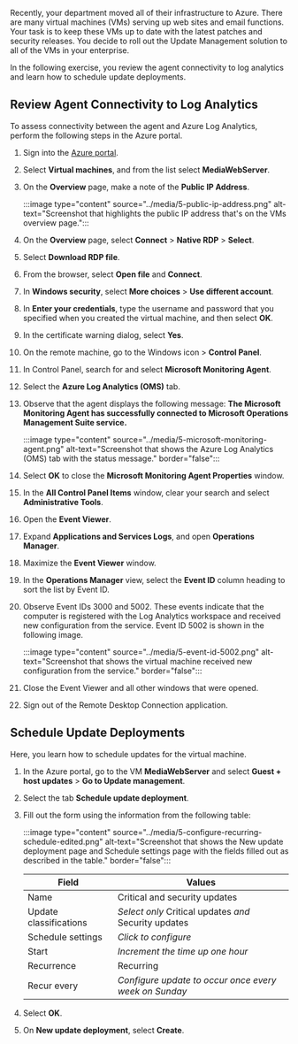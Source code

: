 Recently, your department moved all of their infrastructure to Azure. There are many virtual machines (VMs) serving up web sites and email functions. Your task is to keep these VMs up to date with the latest patches and security releases. You decide to roll out the Update Management solution to all of the VMs in your enterprise. 

In the following exercise, you review the agent connectivity to log analytics and learn how to schedule update deployments.

## Review Agent Connectivity to Log Analytics

To assess connectivity between the agent and Azure Log Analytics, perform the following steps in the Azure portal.

1. Sign into the [Azure portal](https://portal.azure.com?azure-portal=true).
1. Select **Virtual machines**, and from the list select **MediaWebServer**.
1. On the **Overview** page, make a note of the **Public IP Address**.

   :::image type="content" source="../media/5-public-ip-address.png" alt-text="Screenshot that highlights the public IP address that's on the VMs overview page.":::

1. On the **Overview** page, select **Connect** > **Native RDP** > **Select**.
1. Select **Download RDP file**.
1. From the browser, select **Open file** and **Connect**.
1. In **Windows security**, select **More choices** > **Use different account**.
1. In **Enter your credentials**, type the username and password that you specified when you created the virtual machine, and then select **OK**.
1. In the certificate warning dialog, select **Yes**.
1. On the remote machine, go to the Windows icon > **Control Panel**.
1. In Control Panel, search for and select **Microsoft Monitoring Agent**.
1. Select the **Azure Log Analytics (OMS)** tab.
1. Observe that the agent displays the following message: **The Microsoft Monitoring Agent has successfully connected to Microsoft Operations Management Suite service.**

   :::image type="content" source="../media/5-microsoft-monitoring-agent.png" alt-text="Screenshot that shows the Azure Log Analytics (OMS) tab with the status message." border="false":::

1. Select **OK** to close the **Microsoft Monitoring Agent Properties** window.
1. In the **All Control Panel Items** window, clear your search and select **Administrative Tools**.
1. Open the **Event Viewer**.
1. Expand **Applications and Services Logs**, and open **Operations Manager**.
1. Maximize the **Event Viewer** window.
1. In the **Operations Manager** view, select the **Event ID** column heading to sort the list by Event ID.
1. Observe Event IDs 3000 and 5002. These events indicate that the computer is registered with the Log Analytics workspace and received new configuration from the service. Event ID 5002 is shown in the following image.

   :::image type="content" source="../media/5-event-id-5002.png" alt-text="Screenshot that shows the virtual machine received new configuration from the service." border="false":::

1. Close the Event Viewer and all other windows that were opened.
1. Sign out of the Remote Desktop Connection application.

## Schedule Update Deployments

Here, you learn how to schedule updates for the virtual machine.

1. In the Azure portal, go to the VM **MediaWebServer** and select **Guest + host updates** > **Go to Update management**.
1. Select the tab **Schedule update deployment**.
1. Fill out the form using the information from the following table:

   :::image type="content" source="../media/5-configure-recurring-schedule-edited.png" alt-text="Screenshot that shows the New update deployment page and Schedule settings page with the fields filled out as described in the table." border="false":::

   |Field  |Values |
   |---------|---------|
   |Name     | Critical and security updates      |
   |Update classifications   | *Select only* Critical updates *and* Security updates       |
   |Schedule settings     |    *Click to configure*    |
   |Start     |     *Increment the time up one hour*    |
   |Recurrence    |    Recurring   |
   |Recur every   | *Configure update to occur once every week on Sunday*  |

1. Select **OK**.
1. On **New update deployment**, select **Create**.
